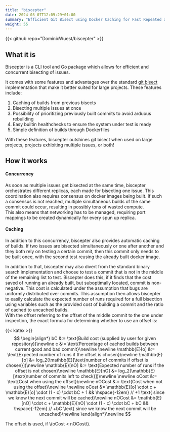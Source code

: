 ```yaml
---
title: "biscepter"
date: 2024-03-07T12:09:29+01:00
summary: "Efficient Git Bisect using Docker Caching for Fast Repeated and Concurrent Bisection."
weight: 55
---
```


{{< github repo="DominicWuest/biscepter" >}}

## What it is

Biscepter is a CLI tool and Go package which allows for efficient and concurrent bisecting of issues.

It comes with some features and advantages over the standard [git bisect](https://git-scm.com/docs/git-bisect) implementation that make it better suited for large projects.
These features include:

1. Caching of builds from previous bisects
1. Bisecting multiple issues at once
1. Possibility of prioritizing previously built commits to avoid arduous rebuilding
1. Easy builtin healthchecks to ensure the system under test is ready
1. Simple definition of builds through Dockerfiles

With these features, biscepter outshines git bisect when used on large projects, projects exhibiting multiple issues, or both!

## How it works

#### Concurrency

As soon as multiple issues get bisected at the same time, biscepter orchestrates different replicas, each made for bisecting one issue.
This coordination also requires consensus on docker images being built.
If such a consensus is not reached, multiple simultaneous builds of the same commit could occur, resulting in possibly tons of wasted compute.  
This also means that networking has to be managed, requiring port mappings to be created dynamically for every spun up replica.

#### Caching

In addition to this concurrency, biscepter also provides automatic caching of builds.
If two issues are bisected simultaneously or one after another and they both rely on testing a certain commit, then this commit only needs to be built once, with the second test reusing the already built docker image.  

In addition to that, biscepter may also divert from the standard binary search implementation and choose to test a commit that is not in the middle of the remaining list to test.
Biscepter does this, if it finds that the cost saved of running an already built, but suboptimally located, commit is non-negative.
This cost is calculated under the assumption that bugs are uniformly distributed over commits.
This assumption then allows biscepter to easily calculate the expected number of runs required for a full bisection using variables such as the provided cost of building a commit and the ratio of cached to uncached builds.  
With the offset referring to the offset of the middle commit to the one under inspection, the exact formula for determining whether to use an offset is:

{{< katex >}}
$$
 \begin{align*}
    bC &:= \text{Build cost (supplied by user for given repository)}\newline
    c &:= \text{Percentage of cached builds between current good and bad commit}\newline
    \newline
    \mathbb{E}[o] &:= \text{Expected number of runs if the offset is chosen}\newline
    \mathbb{E}[o] &= log_2(\mathbb{E}[\text{number of commits if offset is chosen}])\newline
    \mathbb{E}[nO] &:= \text{Expected number of runs if the offset is not chosen}\newline
    \mathbb{E}[nO] &= log_2(\mathbb{E}[\text{number of commits left to check}])\newline
    \newline
	oCost &:= \text{Cost when using the offset}\newline
	nOCost &:= \text{Cost when not using the offset}\newline
    \newline
    oCost &= \mathbb{E}[o] \cdot c + \mathbb{E}[o] \cdot (1 - c) \cdot bC + 1 && \hspace{-12em} // +1 \text{ since we know the next commit will be cached}\newline
    nOCost &= \mathbb{E}[nO] \cdot c + \mathbb{E}[nO] \cdot (1 - c) \cdot bC + bC && \hspace{-12em} // +bC \text{ since we know the next commit will be uncached}\newline
 \end{align*}\newline
$$

The offset is used, if \\(oCost < nOCost\\).